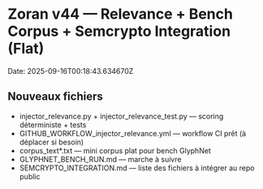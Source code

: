 # Zoran v44 — Relevance + Bench Corpus + Semcrypto Integration (Flat)
Date: 2025-09-16T00:18:43.634670Z

## Nouveaux fichiers
- injector_relevance.py + injector_relevance_test.py — scoring déterministe + tests
- GITHUB_WORKFLOW_injector_relevance.yml — workflow CI prêt (à déplacer si besoin)
- corpus_text*.txt — mini corpus plat pour bench GlyphNet
- GLYPHNET_BENCH_RUN.md — marche à suivre
- SEMCRYPTO_INTEGRATION.md — liste des fichiers à intégrer au repo public
